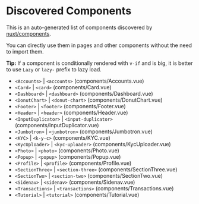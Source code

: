 # Discovered Components

This is an auto-generated list of components discovered by [nuxt/components](https://github.com/nuxt/components).

You can directly use them in pages and other components without the need to import them.

**Tip:** If a component is conditionally rendered with `v-if` and is big, it is better to use `Lazy` or `lazy-` prefix to lazy load.

- `<Accounts>` | `<accounts>` (components/Accounts.vue)
- `<Card>` | `<card>` (components/Card.vue)
- `<Dashboard>` | `<dashboard>` (components/Dashboard.vue)
- `<DonutChart>` | `<donut-chart>` (components/DonutChart.vue)
- `<Footer>` | `<footer>` (components/Footer.vue)
- `<Header>` | `<header>` (components/Header.vue)
- `<InputDuplicator>` | `<input-duplicator>` (components/InputDuplicator.vue)
- `<Jumbotron>` | `<jumbotron>` (components/Jumbotron.vue)
- `<KYC>` | `<k-y-c>` (components/KYC.vue)
- `<KycUploader>` | `<kyc-uploader>` (components/KycUploader.vue)
- `<Photo>` | `<photo>` (components/Photo.vue)
- `<Popup>` | `<popup>` (components/Popup.vue)
- `<Profile>` | `<profile>` (components/Profile.vue)
- `<SectionThree>` | `<section-three>` (components/SectionThree.vue)
- `<SectionTwo>` | `<section-two>` (components/SectionTwo.vue)
- `<Sidenav>` | `<sidenav>` (components/Sidenav.vue)
- `<Transactions>` | `<transactions>` (components/Transactions.vue)
- `<Tutorial>` | `<tutorial>` (components/Tutorial.vue)
